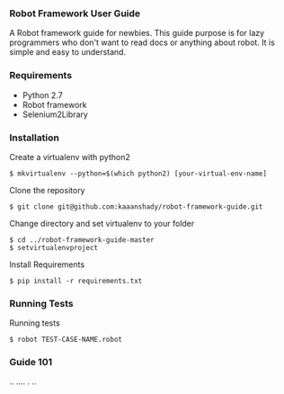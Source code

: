 ### Robot Framework User Guide

A Robot framework guide for newbies.
This guide purpose is for lazy programmers who
don't want to read docs or anything about robot.
It is simple and easy to understand.

### Requirements

* Python 2.7
* Robot framework
* Selenium2Library

### Installation

Create a virtualenv with python2

    $ mkvirtualenv --python=$(which python2) [your-virtual-env-name]

Clone the repository

    $ git clone git@github.com:kaaanshady/robot-framework-guide.git

Change directory and set virtualenv to your folder

    $ cd ../robot-framework-guide-master
    $ setvirtualenvproject

Install Requirements

    $ pip install -r requirements.txt

### Running Tests

Running tests

    $ robot TEST-CASE-NAME.robot

### Guide 101

.. .... . ..
